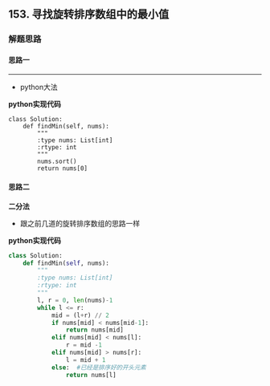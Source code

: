 ## 153. 寻找旋转排序数组中的最小值
### 解题思路
#### 思路一
****
- python大法

**python实现代码**
```
class Solution:
    def findMin(self, nums):
        """
        :type nums: List[int]
        :rtype: int
        """
        nums.sort()
        return nums[0]
```

#### 思路二
**二分法**
- 跟之前几道的旋转排序数组的思路一样

**python实现代码**
```Python
class Solution:
    def findMin(self, nums):
        """
        :type nums: List[int]
        :rtype: int
        """
        l, r = 0, len(nums)-1
        while l <= r:
            mid = (l+r) // 2
            if nums[mid] < nums[mid-1]:
                return nums[mid]
            elif nums[mid] < nums[l]:
                r = mid -1
            elif nums[mid] > nums[r]:
                l = mid + 1
            else:  #已经是排序好的开头元素
                return nums[l]
```